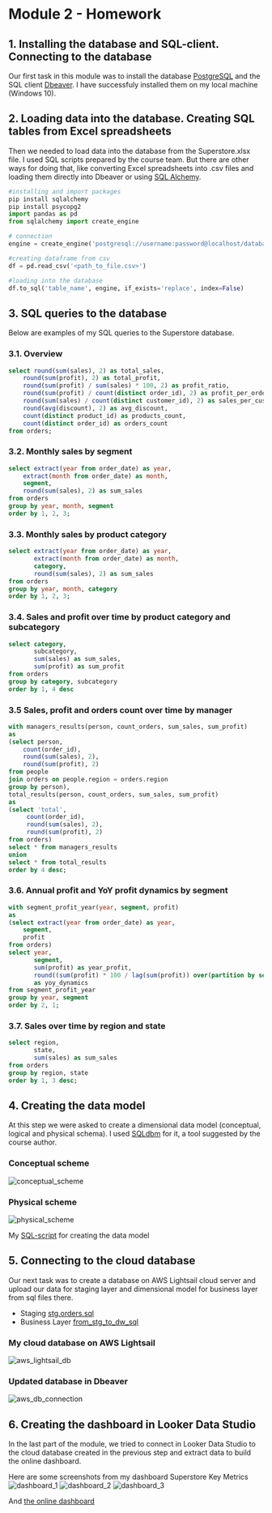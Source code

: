 # Module 2 - Homework

## 1. Installing the database and SQL-client. Connecting to the database

Our first task in this module was to install the database [PostgreSQL](https://www.postgresql.org/) and the SQL client [Dbeaver](https://dbeaver.io/). I have sucсessfuly installed them on my local machine (Windows 10).

## 2. Loading data into the database. Creating SQL tables from Excel spreadsheets

Then we needed to load data into the database from the Superstore.xlsx file. I used SQL scripts prepared by the course team. But there are other ways for doing that, like converting Excel spreadsheets into .csv files and loading them directly into Dbeaver or using [SQL Alchemy](https://www.sqlalchemy.org/).

```python
#installing and import packages
pip install sqlalchemy
pip install psycopg2
import pandas as pd 
from sqlalchemy import create_engine

# connection
engine = create_engine('postgresql://username:password@localhost/database_name')

#creating dataframe from csv
df = pd.read_csv('<path_to_file.csv>')

#loading into the database
df.to_sql('table_name', engine, if_exists='replace', index=False)
```
## 3. SQL queries to the database

Below are examples of my SQL queries to the Superstore database.

### 3.1. Overview
```sql
select round(sum(sales), 2) as total_sales,
	round(sum(profit), 2) as total_profit,
	round(sum(profit) / sum(sales) * 100, 2) as profit_ratio,
	round(sum(profit) / count(distinct order_id), 2) as profit_per_order,
	round(sum(sales) / count(distinct customer_id), 2) as sales_per_customer,
	round(avg(discount), 2) as avg_discount,
	count(distinct product_id) as products_count,	
	count(distinct order_id) as orders_count
from orders;
```
### 3.2. Monthly sales by segment
```sql
select extract(year from order_date) as year,
	extract(month from order_date) as month,
	segment,
	round(sum(sales), 2) as sum_sales
from orders
group by year, month, segment
order by 1, 2, 3;
```
### 3.3. Monthly sales by product category
```sql
select extract(year from order_date) as year,
       extract(month from order_date) as month,
       category,
       round(sum(sales), 2) as sum_sales
from orders
group by year, month, category 
order by 1, 2, 3;
```
### 3.4. Sales and profit over time by product category and subcategory
```sql
select category, 
       subcategory, 
       sum(sales) as sum_sales, 
       sum(profit) as sum_profit
from orders
group by category, subcategory
order by 1, 4 desc
```
### 3.5 Sales, profit and orders count over time by manager
```sql
with managers_results(person, count_orders, sum_sales, sum_profit) 
as
(select person, 
	count(order_id), 
	round(sum(sales), 2), 
	round(sum(profit), 2)
from people
join orders on people.region = orders.region 
group by person),
total_results(person, count_orders, sum_sales, sum_profit) 
as
(select 'total', 
	 count(order_id), 
	 round(sum(sales), 2), 
	 round(sum(profit), 2)
from orders)
select * from managers_results
union
select * from total_results
order by 4 desc;
```
### 3.6. Annual profit and YoY profit dynamics by segment
```sql
with segment_profit_year(year, segment, profit)
as
(select extract(year from order_date) as year, 
	segment, 
	profit
from orders)
select year, 
       segment, 
       sum(profit) as year_profit, 
       round((sum(profit) * 100 / lag(sum(profit)) over(partition by segment order by year) ) - 100, 2) 
       as yoy_dynamics
from segment_profit_year
group by year, segment 
order by 2, 1; 
```
### 3.7. Sales over time by region and state
```sql
select region, 
       state, 
       sum(sales) as sum_sales
from orders
group by region, state
order by 1, 3 desc;
```

## 4. Creating the data model 

At this step we were asked to create a dimensional data model (conceptual, logical and physical schema). I used [SQLdbm](https://app.sqldbm.com/) for it, a tool suggested by the course author.

### Conceptual scheme

![conceptual_scheme](https://github.com/eskapandr/DataLearn/blob/295d0ce08f967542ef7b5c669e926780a2562ce2/DE-101/Module02/images/conceptual_scheme.png)

### Physical scheme

![physical_scheme](https://github.com/eskapandr/DataLearn/blob/295d0ce08f967542ef7b5c669e926780a2562ce2/DE-101/Module02/images/physical_scheme.png)

My [SQL-script](https://github.com/eskapandr/DataLearn/blob/a843751eaed6ac9e4a8b2a17b30ec55e2bf03147/DE-101/Module02/scripts/supersales_db.sql) for creating the data model

## 5. Connecting to the cloud database

Our next task was to create a database on AWS Lightsail cloud server and upload our data for staging layer and dimensional model for business layer from sql files there.
- Staging [stg.orders.sql](https://github.com/Data-Learn/data-engineering/blob/03f51ea85791fb1d6a86659bba3040db0b98471b/DE-101%20Modules/Module02/DE%20-%20101%20Lab%202.1/stg.orders.sql)
- Business Layer [from_stg_to_dw_sql](https://github.com/Data-Learn/data-engineering/blob/03f51ea85791fb1d6a86659bba3040db0b98471b/DE-101%20Modules/Module02/DE%20-%20101%20Lab%202.1/from_stg_to_dw.sql)

### My cloud database on AWS Lightsail
![aws_lightsail_db](https://github.com/eskapandr/DataLearn/blob/008836014c5fa14e5b8a7b8b97ac6378d19de637/DE-101/Module02/images/db_lightsail.png)

### Updated database in Dbeaver
![aws_db_connection](https://github.com/eskapandr/DataLearn/blob/008836014c5fa14e5b8a7b8b97ac6378d19de637/DE-101/Module02/images/aws_db_connection.png)

## 6. Creating the dashboard in Looker Data Studio

In the last part of the module, we tried to connect in Looker Data Studio to the cloud database created in the previous step and extract data to build the online dashboard.

Here are some screenshots from my dashboard Superstore Key Metrics
![dashboard_1](https://github.com/eskapandr/DataLearn/blob/00c6f9e62bdb677a0c2415fb1f0725d292c39768/DE-101/Module02/images/dashboard_1.png)
![dashboard_2](https://github.com/eskapandr/DataLearn/blob/00c6f9e62bdb677a0c2415fb1f0725d292c39768/DE-101/Module02/images/dashboard_2.png)
![dashboard_3](https://github.com/eskapandr/DataLearn/blob/00c6f9e62bdb677a0c2415fb1f0725d292c39768/DE-101/Module02/images/dashboard_3.png)

And [the online dashboard](https://lookerstudio.google.com/s/lzI2Dc-IdPk)